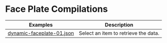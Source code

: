 # Face Plate Compilations

| Examples | Description |
| --- | --- |
| [dynamic-faceplate-01.json](./dynamic-faceplate-01.json)| Select an item to retrieve the data.
